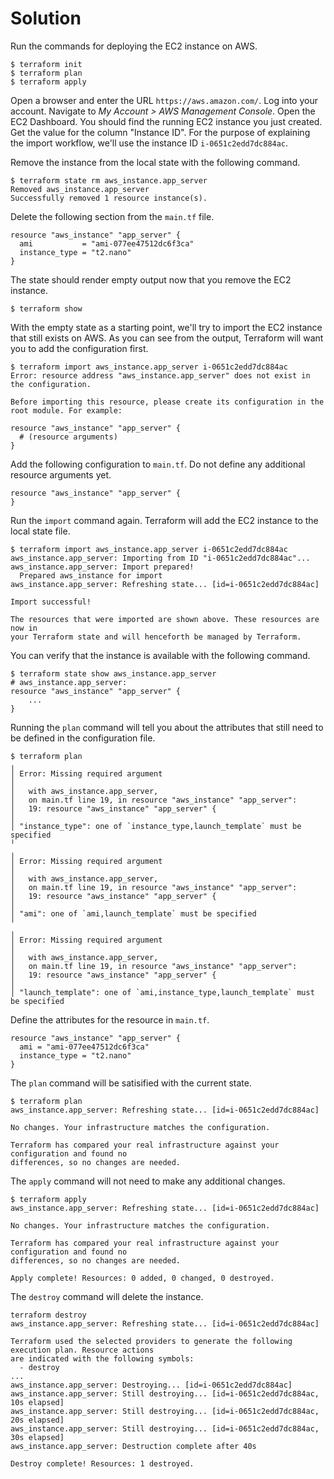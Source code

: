 # Solution

Run the commands for deploying the EC2 instance on AWS.

```
$ terraform init
$ terraform plan
$ terraform apply
```

Open a browser and enter the URL `https://aws.amazon.com/`. Log into your account. Navigate to _My Account > AWS Management Console_. Open the EC2 Dashboard. You should find the running EC2 instance you just created. Get the value for the column "Instance ID". For the purpose of explaining the import workflow, we'll use the instance ID `i-0651c2edd7dc884ac`.

Remove the instance from the local state with the following command.

```
$ terraform state rm aws_instance.app_server
Removed aws_instance.app_server
Successfully removed 1 resource instance(s).
```

Delete the following section from the `main.tf` file.

```
resource "aws_instance" "app_server" {
  ami           = "ami-077ee47512dc6f3ca"
  instance_type = "t2.nano"
}
```

The state should render empty output now that you remove the EC2 instance.

```
$ terraform show
```

With the empty state as a starting point, we'll try to import the EC2 instance that still exists on AWS. As you can see from the output, Terraform will want you to add the configuration first.

```
$ terraform import aws_instance.app_server i-0651c2edd7dc884ac
Error: resource address "aws_instance.app_server" does not exist in the configuration.

Before importing this resource, please create its configuration in the root module. For example:

resource "aws_instance" "app_server" {
  # (resource arguments)
}
```

Add the following configuration to `main.tf`. Do not define any additional resource arguments yet.

```
resource "aws_instance" "app_server" {
}
```

Run the `import` command again. Terraform will add the EC2 instance to the local state file.

```
$ terraform import aws_instance.app_server i-0651c2edd7dc884ac
aws_instance.app_server: Importing from ID "i-0651c2edd7dc884ac"...
aws_instance.app_server: Import prepared!
  Prepared aws_instance for import
aws_instance.app_server: Refreshing state... [id=i-0651c2edd7dc884ac]

Import successful!

The resources that were imported are shown above. These resources are now in
your Terraform state and will henceforth be managed by Terraform.
```

You can verify that the instance is available with the following command.

```
$ terraform state show aws_instance.app_server
# aws_instance.app_server:
resource "aws_instance" "app_server" {
    ...
}
```

Running the `plan` command will tell you about the attributes that still need to be defined in the configuration file.

```
$ terraform plan
╷
│ Error: Missing required argument
│
│   with aws_instance.app_server,
│   on main.tf line 19, in resource "aws_instance" "app_server":
│   19: resource "aws_instance" "app_server" {
│
│ "instance_type": one of `instance_type,launch_template` must be specified
╵
╷
│ Error: Missing required argument
│
│   with aws_instance.app_server,
│   on main.tf line 19, in resource "aws_instance" "app_server":
│   19: resource "aws_instance" "app_server" {
│
│ "ami": one of `ami,launch_template` must be specified
╵
╷
│ Error: Missing required argument
│
│   with aws_instance.app_server,
│   on main.tf line 19, in resource "aws_instance" "app_server":
│   19: resource "aws_instance" "app_server" {
│
│ "launch_template": one of `ami,instance_type,launch_template` must be specified
```

Define the attributes for the resource in `main.tf`.

```
resource "aws_instance" "app_server" {
  ami = "ami-077ee47512dc6f3ca"
  instance_type = "t2.nano"
}
```

The `plan` command will be satisified with the current state.

```
$ terraform plan
aws_instance.app_server: Refreshing state... [id=i-0651c2edd7dc884ac]

No changes. Your infrastructure matches the configuration.

Terraform has compared your real infrastructure against your configuration and found no
differences, so no changes are needed.
```

The `apply` command will not need to make any additional changes.

```
$ terraform apply
aws_instance.app_server: Refreshing state... [id=i-0651c2edd7dc884ac]

No changes. Your infrastructure matches the configuration.

Terraform has compared your real infrastructure against your configuration and found no
differences, so no changes are needed.

Apply complete! Resources: 0 added, 0 changed, 0 destroyed.
```

The `destroy` command will delete the instance.

```
terraform destroy
aws_instance.app_server: Refreshing state... [id=i-0651c2edd7dc884ac]

Terraform used the selected providers to generate the following execution plan. Resource actions
are indicated with the following symbols:
  - destroy
...
aws_instance.app_server: Destroying... [id=i-0651c2edd7dc884ac]
aws_instance.app_server: Still destroying... [id=i-0651c2edd7dc884ac, 10s elapsed]
aws_instance.app_server: Still destroying... [id=i-0651c2edd7dc884ac, 20s elapsed]
aws_instance.app_server: Still destroying... [id=i-0651c2edd7dc884ac, 30s elapsed]
aws_instance.app_server: Destruction complete after 40s

Destroy complete! Resources: 1 destroyed.
```